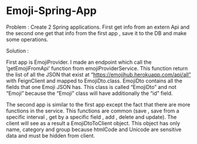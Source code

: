 # Emoji-Spring-App


Problem : 
Create 2 Spring applications. First get info from an extern Api and the second one get that info from the first app , save it to the DB and make some operations.

Solution : 

First app is EmojiProvider. I made an endpoint which call the ‘getEmojiFromApi’ function from emojiProviderService. This function return the list of all the JSON that exist at “https://emojihub.herokuapp.com/api/all” with FeignClient and mapped to EmojiDto.class.
EmojiDto contains all the fields that one Emoji JSON has. This class is called “EmojiDto” and not “Emoji” because the “Emoji” class will have additionally the “id” field.

The second app is similar to the first app except the fact that there are more functions in the service. 
This functions are common (save , save from a specific interval , get by a specific field , add , delete and update). The client will see as a result a EmojiDtoToClient object.
This object has only name, category and group because htmlCode and Unicode are sensitive data and must be hidden from client.